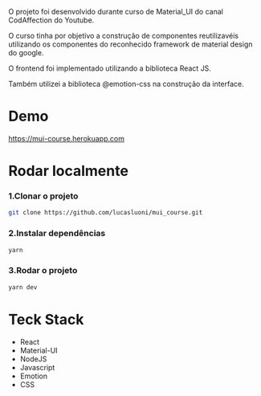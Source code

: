 <p>O projeto foi desenvolvido durante curso de Material_UI do canal CodAffection do Youtube.</p>

<p>O curso tinha por objetivo a construção de componentes reutilizavéis utilizando os componentes do reconhecido framework de material design do google.</p>

<p>O frontend foi implementado utilizando a biblioteca React JS.</p>

<p>Também utilizei a biblioteca @emotion-css na construção da interface.</p>

<h1>Demo</h1>
<a href="https://mui-course.herokuapp.com" target="_blank">https://mui-course.herokuapp.com</a>

<h1>Rodar localmente</h1>

<h3>1.Clonar o projeto</h3>

```bash
git clone https://github.com/lucasluoni/mui_course.git
```

<h3>2.Instalar dependências</h3>

```bash
yarn
```

<h3>3.Rodar o projeto</h3>

```bash
yarn dev
```

<h1>Teck Stack</h1>

<ul>
<li>React</li>
<li>Material-UI</li>
<li>NodeJS</li>
<li>Javascript</li>
<li>Emotion</li>
<li>CSS</li>
</ul>
